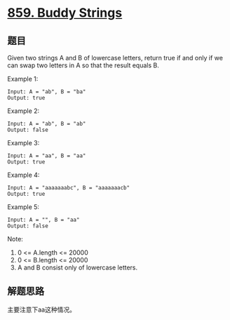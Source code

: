 # [859. Buddy Strings](https://leetcode.com/problems/buddy-strings/)

## 题目
Given two strings A and B of lowercase letters, return true if and only if we can swap two letters in A so that the result equals B.

 

Example 1:
```text
Input: A = "ab", B = "ba"
Output: true
```
Example 2:
```text
Input: A = "ab", B = "ab"
Output: false
```
Example 3:
```text
Input: A = "aa", B = "aa"
Output: true
```
Example 4:
```text
Input: A = "aaaaaaabc", B = "aaaaaaacb"
Output: true
```
Example 5:
```text
Input: A = "", B = "aa"
Output: false
``` 

Note:

1. 0 <= A.length <= 20000
2. 0 <= B.length <= 20000
3. A and B consist only of lowercase letters.


## 解题思路
主要注意下aa这种情况。
